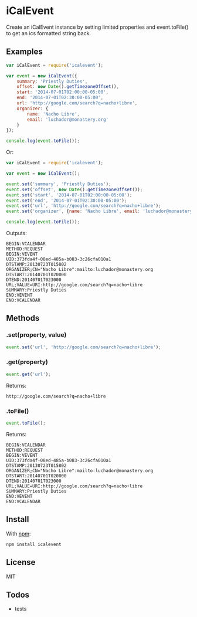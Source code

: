 # iCalEvent

Create an iCalEvent instance by setting limited properties and event.toFile() to get an ics formatted string back.


## Examples

``` js
var iCalEvent = require('icalevent');

var event = new iCalEvent({
	summary: 'Priestly Duties',
	offset: new Date().getTimezoneOffset(),
	start: '2014-07-01T02:00:00-05:00',
	end: '2014-07-01T02:30:00-05:00',
	url: 'http://google.com/search?q=nacho+libre',
	organizer: {
		name: 'Nacho Libre',
		email: 'luchador@monastery.org'
	}
});

console.log(event.toFile());
```

Or:

``` js
var iCalEvent = require('icalevent');

var event = new iCalEvent();

event.set('summary', 'Priestly Duties');
event.set('offset', new Date().getTimezoneOffset());
event.set('start', '2014-07-01T02:00:00-05:00');
event.set('end', '2014-07-01T02:30:00-05:00');
event.set('url', 'http://google.com/search?q=nacho+libre');
event.set('organizer', {name: 'Nacho Libre', email: 'luchador@monastery.org'});

console.log(event.toFile());
```

Outputs:

```
BEGIN:VCALENDAR
METHOD:REQUEST
BEGIN:VEVENT
UID:373fda4f-08ed-485a-b083-3c26cfa010a1
DTSTAMP:20130723T015802
ORGANIZER;CN="Nacho Libre":mailto:luchador@monastery.org
DTSTART:20140701T020000
DTEND:20140701T023000
URL;VALUE=URI:http://google.com/search?q=nacho+libre
SUMMARY:Priestly Duties
END:VEVENT
END:VCALENDAR
```

## Methods

### .set(property, value)
``` js
event.set('url', 'http://google.com/search?q=nacho+libre');
```

### .get(property)
``` js
event.get('url');
```

Returns:

```
http://google.com/search?q=nacho+libre
```

### .toFile()
``` js
event.toFile();
```

Returns:

```
BEGIN:VCALENDAR
METHOD:REQUEST
BEGIN:VEVENT
UID:373fda4f-08ed-485a-b083-3c26cfa010a1
DTSTAMP:20130723T015802
ORGANIZER;CN="Nacho Libre":mailto:luchador@monastery.org
DTSTART:20140701T020000
DTEND:20140701T023000
URL;VALUE=URI:http://google.com/search?q=nacho+libre
SUMMARY:Priestly Duties
END:VEVENT
END:VCALENDAR
```


## Install

With [npm](http://npmjs.org):

	npm install icalevent

## License

MIT

## Todos

* tests